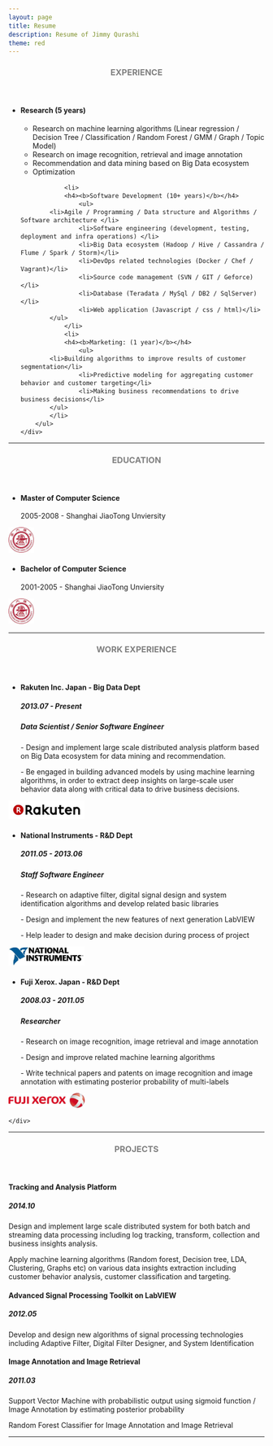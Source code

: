 ```yaml
---
layout: page
title: Resume
description: Resume of Jimmy Qurashi
theme: red
---
```


<!-- Experience -->
<section class="row">
	<header class="col-md-3">
    <h3 style="text-transform:uppercase;color:gray">Experience</h3>
	</header>
	<div class="col-md-9">
	    <ul>
		<li>
                <h4><b>Research (5 years)</b></h4>
                    <ul> 
			<li>Research on machine learning algorithms (Linear regression / Decision Tree / Classification / Random Forest / GMM / Graph / Topic Model) </li>
                	<li>Research on image recognition, retrieval and image annotation</li>
                	<li>Recommendation and data mining based on Big Data ecosystem</li>
                	<li>Optimization</li>
		    </ul>
                </li>

            	<li>
                <h4><b>Software Development (10+ years)</b></h4>
                    <ul> 
			<li>Agile / Programming / Data structure and Algorithms / Software architecture </li>
                	<li>Software engineering (development, testing, deployment and infra operations) </li>
                	<li>Big Data ecosystem (Hadoop / Hive / Cassandra / Flume / Spark / Storm)</li>
                	<li>DevOps related technologies (Docker / Chef / Vagrant)</li>
                	<li>Source code management (SVN / GIT / Geforce)</li>
                	<li>Database (Teradata / MySql / DB2 / SqlServer)</li>
                	<li>Web application (Javascript / css / html)</li>
		    </ul>
            	</li>
            	<li>
                <h4><b>Marketing: (1 year)</b></h4>
                    <ul> 
			<li>Building algorithms to improve results of customer segmentation</li>
                	<li>Predictive modeling for aggregating customer behavior and customer targeting</li>
                	<li>Making business recommendations to drive business decisions</li>
		    </ul>
	    	</li>
	    </ul>
	</div>
</section>
<hr/>

<!-- Education -->
<section class="row">
	<header class="col-md-3">
		<h3 style="text-transform:uppercase;color:gray">Education</h3>
	</header>
	<div class="col-md-9">
        <div class="row">
            <div class="col-md-6">
                <ul>
                <li>
                    <h4>Master of Computer Science</h4>
                    <p>2005-2008 - Shanghai JiaoTong Unviersity</p></li></ul>
            </div>
            <div class="col-md-6">
                <img src='/assets/images/SJTU.jpg' width="50" >
            </div>
        </div>
        <div class="row">
            <div class="col-md-6">
                <ul>
                <li>
                    <h4>Bachelor of Computer Science</h4>
                    <p>2001-2005 - Shanghai JiaoTong Unviersity</p></li></ul>
            </div>
            <div class="col-md-6">
                <img src='/assets/images/SJTU.jpg' width="50" >
            </div>
        </div>
	</div>
</section>
<hr/>

<!-- Work -->
<section class="row">
	<header class="col-md-3">
		<h3 style="text-transform:uppercase;color:gray">Work Experience</h3>
	</header>
	<div class="col-md-9">
		<div class="row">
		    <div class="col-md-6">
		        <ul>
		        <li>
		            <h4><b>Rakuten Inc. Japan - Big Data Dept </b></h4>
			    <h5><b>2013.07 - Present</b></h5>
			    <h5><b> Data Scientist / Senior Software Engineer </b></h5>
			    <p> - Design and implement large scale distributed analysis platform based on Big Data ecosystem for data mining and recommendation.</p>
			    <p> - Be engaged in building advanced models by using machine learning algorithms, in order to extract deep insights on large-scale user behavior data along with critical data to drive business decisions.</p>
			</li>
			</ul>
		    </div>
		    <div class="col-md-6">
			<p></p><p>
		        <img src='/assets/images/rakuten.jpg' width="150" ></p>
		    </div>
		</div>		
		<div class="row">
		    <div class="col-md-6">
		        <ul>
		        <li>
		            <h4><b>National Instruments - R&D Dept </b></h4>
			    <h5><b>2011.05 - 2013.06</b></h5>
			    <h5><b> Staff Software Engineer </b></h5>
			    <p> - Research on adaptive filter, digital signal design and system identification algorithms and develop related basic libraries </p>
			    <p> - Design and implement the new features of next generation LabVIEW </p>
			    <p> - Help leader to design and make decision during process of project </p>
			</li>
			</ul>
		    </div>
		    <div class="col-md-6">
			<p></p><p>
		        <img src='/assets/images/NI.jpg' width="150" ></p>
		    </div>
		</div>	
		<div class="row">
		    <div class="col-md-6">
		        <ul>
		        <li>
		            <h4><b>Fuji Xerox. Japan - R&D Dept</b></h4>
			    <h5><b>2008.03 - 2011.05</b></h5>
			    <h5><b> Researcher </b></h5>
			    <p> - Research on image recognition, image retrieval and image annotation</p>
			    <p> - Design and improve related machine learning algorithms</p>
			    <p> - Write technical papers and patents on image recognition and image annotation with estimating posterior probability of multi-labels</p>
			</li>
			</ul>
		    </div>
		    <div class="col-md-6">
			<p></p><p>
		        <img src='/assets/images/FX.jpg' width="150" ></p>
		    </div>
		</div>	

	</div>
</section>
<hr/>

<!-- Projects -->
<section class="row">
	<header class="col-md-3">
		<h3 style="text-transform:uppercase;color:gray">Projects</h3>
	</header>
	<div class="col-md-9">
            <div class="row">
                <h4><b>Tracking and Analysis Platform</b></h4>
		<h5>2014.10</h5>
                <p>Design and implement large scale distributed system for both batch and streaming data processing including log tracking, transform, collection and business insights analysis.</p>
		<p>Apply machine learning algorithms (Random forest, Decision tree, LDA, Clustering, Graphs etc) on various data insights extraction including customer behavior analysis, customer classification and targeting.</p>
            </div>
            <div class="row">
                <h4><b>Advanced Signal Processing Toolkit on LabVIEW</b></h4>
		<h5>2012.05</h5>
                <p>Develop and design new algorithms of signal processing technologies including Adaptive Filter, Digital Filter Designer, and System Identification</p>
            </div>
            <div class="row">
                <h4><b>Image Annotation and Image Retrieval</b></h4>
		<h5>2011.03</h5>
                <p>Support Vector Machine with probabilistic output using sigmoid function / Image Annotation by estimating posterior probability</p>
		<p>Random Forest Classifier for Image Annotation and Image Retrieval</p>
            </div>
	</div>
</section>
<hr/>


   
